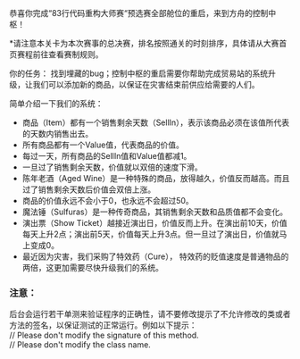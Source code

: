 恭喜你完成“83行代码重构大师赛“预选赛全部舱位的重启，来到方舟的控制中枢！

*请注意本关卡为本次赛事的总决赛，排名按照通关的时刻排序，具体请从大赛首页赛程前往查看赛制规则。

你的任务：
找到埋藏的bug；控制中枢的重启需要你帮助完成贸易站的系统升级，让我们可以添加新的商品，以保证在灾害结束前供应给需要的人们。

简单介绍一下我们的系统：
* 商品（Item）都有一个销售剩余天数（SellIn），表示该商品必须在该值所代表的天数内销售出去。
* 所有商品都有一个Value值，代表商品的价值。
* 每过一天，所有商品的SellIn值和Value值都减1。
* 一旦过了销售剩余天数，价值就以双倍的速度下滑。
* 陈年老酒（Aged Wine）是一种特殊的商品，放得越久，价值反而越高。而且过了销售剩余天数后价值会双倍上涨。
* 商品的价值永远不会小于0，也永远不会超过50。
* 魔法锤（Sulfuras）是一种传奇商品，其销售剩余天数和品质值都不会变化。
* 演出票（Show Ticket）越接近演出日，价值反而上升。在演出前10天，价值每天上升2点；演出前5天，价值每天上升3点。但一旦过了演出日，价值就马上变成0。
* 最近因为灾害，我们采购了特效药（Cure）， 特效药的贬值速度是普通物品的两倍，这更加需要尽快升级我们的系统。


### 注意：
后台会运行若干单测来验证程序的正确性，请不要修改提示了不允许修改的类或者方法的签名，以保证测试的正常运行。例如以下提示：     
// Please don't modify the signature of this method.   
// Please don't modify the class name.  
